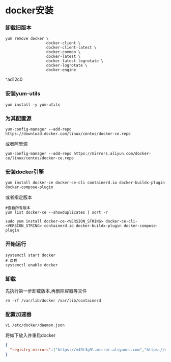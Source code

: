 #  docker安装 

### 卸载旧版本

```shell
yum remove docker \
                  docker-client \
                  docker-client-latest \
                  docker-common \
                  docker-latest \
                  docker-latest-logrotate \
                  docker-logrotate \
                  docker-engine
```

^ad12c0

### 安装yum-utils

````shell
yum install -y yum-utils
````

### 为其配置源

```shell
yum-config-manager --add-repo https://download.docker.com/linux/centos/docker-ce.repo
```

或者阿里源

```shell
yum-config-manager --add-repo https://mirrors.aliyun.com/docker-ce/linux/centos/docker-ce.repo
```

### 安装docker引擎

```shell
yum install docker-ce docker-ce-cli containerd.io docker-buildx-plugin docker-compose-plugin
```

或者指定版本

````shell
#查看所有版本
yum list docker-ce --showduplicates | sort -r

sudo yum install docker-ce-<VERSION_STRING> docker-ce-cli-<VERSION_STRING> containerd.io docker-buildx-plugin docker-compose-plugin
````

### 开始运行

```shell
systemctl start docker
# 自启
systemctl enable docker
```

### 卸载

先执行第一步卸载版本,再删除容器等文件

```shell
rm -rf /var/lib/docker /var/lib/containerd
```

### 配置加速器

```shell
vi /etc/docker/daemon.json
```

将如下放入并重启docker

```json
{
  "registry-mirrors":["https://v49t3g9l.mirror.aliyuncs.com","https://registry.docker-cn.com"]
}
```

